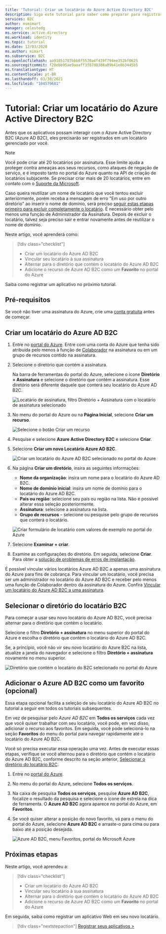 ```yaml
---
title: 'Tutorial: Criar um locatário do Azure Active Directory B2C'
description: Siga este tutorial para saber como preparar para registrar os aplicativos criando um locatário do Azure Active Directory B2C usando o portal do Azure.
services: B2C
author: msmimart
manager: celestedg
ms.service: active-directory
ms.workload: identity
ms.topic: tutorial
ms.date: 12/03/2020
ms.author: mimart
ms.subservice: B2C
ms.openlocfilehash: aa91851787bbb0f5570a4f439f794ee352bf0625
ms.sourcegitcommit: f28ebb95ae9aaaff3f87d8388a09b41e0b3445b5
ms.translationtype: HT
ms.contentlocale: pt-BR
ms.lasthandoff: 03/30/2021
ms.locfileid: "104579681"
---
```

# <a name="tutorial-create-an-azure-active-directory-b2c-tenant"></a>Tutorial: Criar um locatário do Azure Active Directory B2C

Antes que os aplicativos possam interagir com o Azure Active Directory B2C (Azure AD B2C), eles precisarão ser registrados em um locatário gerenciado por você. 

> [!NOTE]
> Você pode criar até 20 locatários por assinatura. Esse limite ajuda a proteger contra ameaças aos seus recursos, como ataques de negação de serviço, e é imposto tanto no portal do Azure quanto na API de criação de locatários subjacente. Se precisar criar mais de 20 locatários, entre em contato com o [Suporte da Microsoft](support-options.md).
> 
> Caso queira reutilizar um nome de locatário que você tentou excluir anteriormente, porém receba a mensagem de erro "Em uso por outro diretório" ao inserir o nome de domínio, será preciso [seguir estas etapas primeiro para excluir completamente o locatário](./faq.md?tabs=app-reg-ga#how-do-i-delete-my-azure-ad-b2c-tenant). É necessário obter pelo menos uma função de Administrador da Assinatura. Depois de excluir o locatário, talvez seja preciso sair e entrar novamente antes de reutilizar o nome de domínio.

Neste artigo, você aprenderá como:

> [!div class="checklist"]
> * Criar um locatário do Azure AD B2C
> * Vincular seu locatário à sua assinatura
> * Alternar para o diretório que contém o locatário do Azure AD B2C
> * Adicione o recurso de Azure AD B2C como um **Favorito** no portal do Azure

Saiba como registrar um aplicativo no próximo tutorial.

## <a name="prerequisites"></a>Pré-requisitos

Se você não tiver uma assinatura do Azure, crie uma [conta gratuita](https://azure.microsoft.com/free/?WT.mc_id=A261C142F) antes de começar.

## <a name="create-an-azure-ad-b2c-tenant"></a>Criar um locatário do Azure AD B2C

1. Entre no [portal do Azure](https://portal.azure.com/). Entre com uma conta do Azure que tenha sido atribuída pelo menos à função de [Colaborador](../role-based-access-control/built-in-roles.md) na assinatura ou em um grupo de recursos contido na assinatura.

1. Selecione o diretório que contém a assinatura.

    Na barra de ferramentas do portal do Azure, selecione o ícone **Diretório + Assinatura** e selecione o diretório que contém a assinatura. Esse diretório será diferente daquele que conterá seu locatário do Azure AD B2C.

    ![Locatário de assinatura, filtro Diretório + Assinatura com o locatário de assinatura selecionado](media/tutorial-create-tenant/portal-01-pick-directory.png)

1. No menu do portal do Azure ou na **Página Inicial**, selecione **Criar um recurso**.

   ![Selecione o botão Criar um recurso](media/tutorial-create-tenant/create-a-resource.png)

1. Pesquise e selecione **Azure Active Directory B2C** e selecione **Criar**.
2. Selecione **Criar um novo Locatário Azure AD B2C**.

    ![Criar um locatário do Azure AD B2C selecionado no portal do Azure](media/tutorial-create-tenant/portal-02-create-tenant.png)

1. Na página **Criar um diretório**, insira as seguintes informações:

   - **Nome da organização**: insira um nome para o locatário do Azure AD B2C.
   - **Nome de domínio inicial**: insira um nome de domínio para o locatário do Azure AD B2C.
   - **País ou região**: selecione seu país ou região na lista. Não é possível alterar essa seleção posteriormente.
   - **Assinatura**: selecione a assinatura na lista.
   - **Grupo de recursos** – selecione ou pesquise pelo grupo de recursos que conterá o locatário.

    ![Criar formulário de locatário com valores de exemplo no portal do Azure](media/tutorial-create-tenant/review-and-create-tenant.png)

1. Selecione **Examinar + criar**.
1. Examine as configurações do diretório. Em seguida, selecione **Criar**. Para obter a [solução de problemas de erros de implantação](../azure-resource-manager/templates/common-deployment-errors.md).

É possível vincular vários locatários Azure AD B2C a apenas uma assinatura do Azure para fins de cobrança. Para vincular um locatário, você precisa ser um administrador no locatário do Azure AD B2C e receber pelo menos uma função de Colaborador dentro da assinatura do Azure. Confira [Vincular um locatário do Azure AD B2C a uma assinatura](billing.md#link-an-azure-ad-b2c-tenant-to-a-subscription).

## <a name="select-your-b2c-tenant-directory"></a>Selecionar o diretório do locatário B2C

Para começar a usar seu novo locatário do Azure AD B2C, você precisa alternar para o diretório que contém o locatário.

Selecione o filtro **Diretório + assinatura** no menu superior do portal do Azure e escolha o diretório que contém o locatário do Azure AD B2C.

Se, a princípio, você não vir seu novo locatário do Azure B2C na lista, atualize a janela do navegador e selecione o filtro **Diretório + assinatura** novamente no menu superior.

![Diretório que contém o locatário do B2C selecionado no portal do Azure](media/tutorial-create-tenant/portal-07-select-tenant-directory.png)

## <a name="add-azure-ad-b2c-as-a-favorite-optional"></a>Adicionar o Azure AD B2C como um favorito (opcional)

Essa etapa opcional facilita a seleção de seu locatário do Azure AD B2C no tutorial a seguir em todos os tutoriais subsequentes.

Em vez de pesquisar pelo *Azure AD B2C* em **Todos os serviços** cada vez que você quiser trabalhar com seu locatário, você pode, em vez disso, adicionar o recurso aos favoritos. Em seguida, você pode selecioná-lo na seção **Favoritos** do menu do portal para navegar rapidamente até o locatário do Azure AD B2C.

Você só precisa executar essa operação uma vez. Antes de executar essas etapas, verifique se você alternou para o diretório que contém o locatário do Azure AD B2C, conforme descrito na seção anterior, [Selecionar o diretório do locatário B2C](#select-your-b2c-tenant-directory).

1. Entre no [portal do Azure](https://portal.azure.com).
1. No menu do portal do Azure, selecione **Todos os serviços**.
1. Na caixa de pesquisa **Todos os serviços**, pesquise **Azure AD B2C**, focalize o resultado da pesquisa e selecione o ícone de estrela na dica de ferramenta. O **Azure AD B2C** agora aparece no portal do Azure, em **Favoritos**.
1. Se você quiser alterar a posição do novo favorito, vá para o menu do portal do Azure, selecione **Azure AD B2C** e arraste-o para cima ou para baixo até a posição desejada.

    ![Azure AD B2C, menu Favoritos, portal do Microsoft Azure](media/tutorial-create-tenant/portal-08-b2c-favorite.png)

## <a name="next-steps"></a>Próximas etapas

Neste artigo, você aprendeu a:

> [!div class="checklist"]
> * Criar um locatário do Azure AD B2C
> * Vincular seu locatário à sua assinatura
> * Alternar para o diretório que contém o locatário do Azure AD B2C
> * Adicione o recurso de Azure AD B2C como um **Favorito** no portal do Azure

Em seguida, saiba como registrar um aplicativo Web em seu novo locatário.

> [!div class="nextstepaction"]
> [Registrar seus aplicativos >](tutorial-register-applications.md)